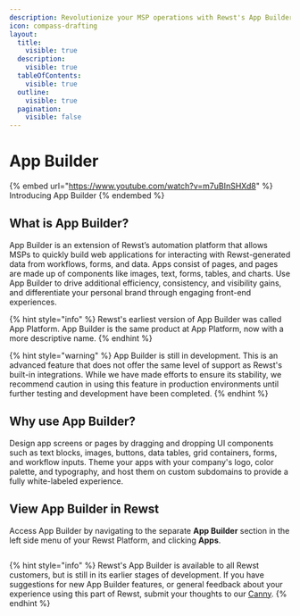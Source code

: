 ```yaml
---
description: Revolutionize your MSP operations with Rewst's App Builder.
icon: compass-drafting
layout:
  title:
    visible: true
  description:
    visible: true
  tableOfContents:
    visible: true
  outline:
    visible: true
  pagination:
    visible: false
---
```


# App Builder

{% embed url="https://www.youtube.com/watch?v=m7uBInSHXd8" %}
Introducing App Builder
{% endembed %}

## **What is App Builder?**&#x20;

App Builder is an extension of Rewst’s automation platform that allows MSPs to quickly build web applications for interacting with Rewst-generated data from workflows, forms, and data. Apps consist of pages, and pages are made up of components like images, text, forms, tables, and charts. Use App Builder to drive additional efficiency, consistency, and visibility gains, and differentiate your personal brand through engaging front-end experiences.

{% hint style="info" %}
Rewst's earliest version of App Builder was called App Platform. App Builder is the same product at App Platform, now with a more descriptive name.&#x20;
{% endhint %}

{% hint style="warning" %}
App Builder is still in development. This is an advanced feature that does not offer the same level of support as Rewst's built-in integrations. While we have made efforts to ensure its stability, we recommend caution in using this feature in production environments until further testing and development have been completed.
{% endhint %}

## Why use App Builder?

Design app screens or pages by dragging and dropping UI components such as text blocks, images, buttons, data tables, grid containers, forms, and workflow inputs. Theme your apps with your company's logo, color palette, and typography, and host them on custom subdomains to provide a fully white-labeled experience.

## View App Builder in Rewst <a href="#view-forms-in-rewst" id="view-forms-in-rewst"></a>

Access App Builder by navigating to the separate **App Builder** section in the left side menu of your Rewst Platform, and clicking **Apps**.

<figure><img src="../../.gitbook/assets/Screenshot 2025-03-13 at 5.04.57 PM.png" alt=""><figcaption></figcaption></figure>

{% hint style="info" %}
Rewst's App Builder is available to all Rewst customers, but is still in its earlier stages of development. If you have suggestions for new App Builder features, or general feedback about your experience using this part of Rewst, submit your thoughts to our [Canny](https://rewst.canny.io/app-builder).&#x20;
{% endhint %}
